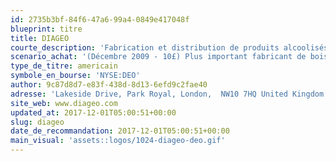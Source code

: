 ```yaml
---
id: 2735b3bf-84f6-47a6-99a4-0849e417048f
blueprint: titre
title: DIAGEO
courte_description: 'Fabrication et distribution de produits alcoolisés'
scenario_achat: '(Décembre 2009 - 10£) Plus important fabricant de boissons alcoolisées au monde. Les principales marques de commerce sont des leaders donc plus de facilité à maintenir les prix. Non-cyclique. Bilan correct (2,6 fois BAIIA) pour le secteur. Potentiel de croisance dans les pays émergents, acquiert des sociétés locales pour par la suite les utiliser pour distribuer ses marques internationales. Mérite une prime par rapport au marché.'
type_de_titre: americain
symbole_en_bourse: 'NYSE:DEO'
author: 9c87d8d7-e83f-438d-8d13-6efd9c2fae40
adresse: 'Lakeside Drive, Park Royal, London,  NW10 7HQ United Kingdom'
site_web: www.diageo.com
updated_at: 2017-12-01T05:00:51+00:00
slug: diageo
date_de_recommandation: 2017-12-01T05:00:51+00:00
main_visual: 'assets::logos/1024-diageo-deo.gif'
---
```

